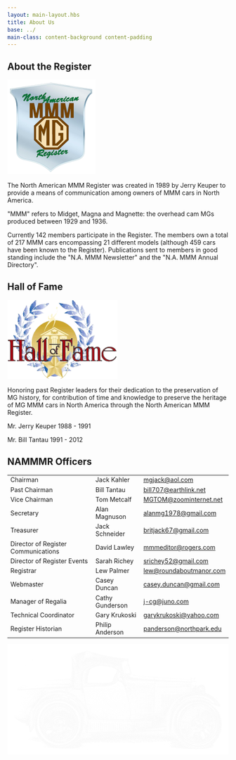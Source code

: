```yaml
---
layout: main-layout.hbs
title: About Us
base: ../
main-class: content-background content-padding
---
```

<h2 class="divider">About the Register</h2>

<img class="float-left" src="img/nammmr-logo-metal.png" alt="">

The North American MMM Register was created in 1989 by Jerry Keuper
to provide a means of communication among owners of MMM cars in North America.

"MMM" refers to Midget, Magna and Magnette: the overhead cam MGs
produced between 1929 and 1936.

Currently 142 members participate in the Register.
The members own a total of 217 MMM cars encompassing 21 different models (although 459 cars
have been known to the Register). Publications sent to members in good standing include
the "N.A. MMM Newsletter" and the "N.A. MMM Annual Directory".

<h2 class="divider">Hall of Fame</h2>

<img class="float-right" src="img/hall-of-fame.png" alt="">

Honoring past Register leaders for their dedication to the preservation of MG history,
for contribution of time and knowledge to preserve the heritage of MG MMM cars
in North America through the North American MMM Register.

<div class="hall-of-fame">
Mr. Jerry Keuper   1988 - 1991

Mr. Bill Tantau   1991 - 2012
</div>

<h2 class="divider">NAMMMR Officers</h2>

<table class="officers">
<tr>
	<td class="title">Chairman</td>
	<td>Jack Kahler</td>
	<td><a href="mailto:mgjack@aol.com">mgjack@aol.com</a></td>
</tr>
<tr>
	<td class="title">Past Chairman</td>
	<td>Bill Tantau</td>
	<td><a href="mailto:bill707@earthlink.net">bill707@earthlink.net</a></td>
</tr>
<tr>
	<td class="title">Vice Chairman</td>
	<td>Tom Metcalf</td>
	<td><a href="mailto:MGTOM@zoominternet.net">MGTOM@zoominternet.net</a></td>
</tr>
<tr>
	<td class="title">Secretary</td>
	<td>Alan Magnuson</td>
	<td><a href="mailto:alanmg1978@gmail.com">alanmg1978@gmail.com</a></td>
</tr>
<tr>
	<td class="title">Treasurer</td>
	<td>Jack Schneider</td>
	<td><a href="mailto:britjack67@gmail.com">britjack67@gmail.com</a></td>
</tr>
<tr>
	<td class="title">Director of Register Communications</td>
	<td>David Lawley</td>
	<td><a href="mailto:mmmeditor@rogers.com">mmmeditor@rogers.com</a></td>
</tr>
<tr>
	<td class="title">Director of Register Events</td>
	<td>Sarah Richey</td>
	<td><a href="mailto:srichey52@gmail.com">srichey52@gmail.com</a></td>
</tr>
<tr>
	<td class="title">Registrar</td>
	<td>Lew Palmer</td>
	<td><a href="mailto:lew@roundaboutmanor.com">lew@roundaboutmanor.com</a></td>
</tr>
<tr>
	<td class="title">Webmaster</td>
	<td>Casey Duncan</td>
	<td><a href="mailto:casey.duncan+nammmr@gmail.com">casey.duncan@gmail.com</a></td>
</tr>
<tr>
	<td class="title">Manager of Regalia</td>
	<td>Cathy Gunderson</td>
	<td><a href="mailto:j-cg@juno.com">j-cg@juno.com</a></td>
</tr>
<tr>
	<td class="title">Technical Coordinator</td>
	<td>Gary Krukoski</td>
	<td><a href="mailto:garykrukoski@yahoo.com">garykrukoski@yahoo.com</a></td>
</tr>
<tr>
	<td class="title">Register Historian</td>
	<td>Philip Anderson</td>
	<td><a href="mailto:panderson@northpark.edu">panderson@northpark.edu</a></td>
</tr>
</table>

<img class="sketch" src="img/m-type-sketch.png" alt="">
